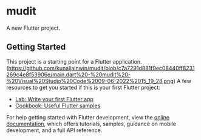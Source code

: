 # mudit

A new Flutter project.

## Getting Started

This project is a starting point for a Flutter application.
(https://github.com/kunaljainwin/mudit/blob/c7a7291d881f9ec08440ff8231269c4e8f53906e/main.dart%20-%20mudit%20-%20Visual%20Studio%20Code%2009-06-2022%2015_19_28.png)
A few resources to get you started if this is your first Flutter project:

- [Lab: Write your first Flutter app](https://docs.flutter.dev/get-started/codelab)
- [Cookbook: Useful Flutter samples](https://docs.flutter.dev/cookbook)

For help getting started with Flutter development, view the
[online documentation](https://docs.flutter.dev/), which offers tutorials,
samples, guidance on mobile development, and a full API reference.
